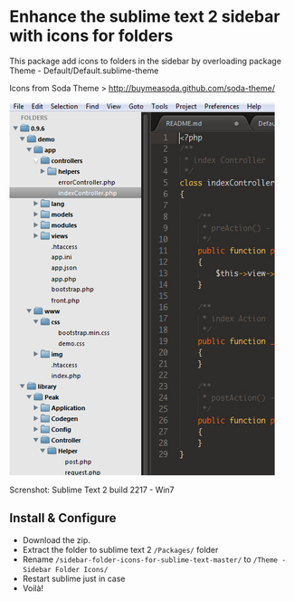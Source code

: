 Enhance the sublime text 2 sidebar with icons for folders
===========================================================

This package add icons to folders in the sidebar by overloading package Theme - Default/Default.sublime-theme

Icons from Soda Theme > http://buymeasoda.github.com/soda-theme/

![Sublime Text 2 Sidebar folder icons](https://github.com/1Franck/sidebar-folder-icons-for-sublime-text/blob/master/screenshot.jpg?raw=true)

Screnshot: Sublime Text 2 build 2217 - Win7


Install & Configure
-----------------------------------------------------------
- Download the zip.
- Extract the folder to sublime text 2 <code>/Packages/</code> folder
- Rename <code>/sidebar-folder-icons-for-sublime-text-master/</code> to <code>/Theme - Sidebar Folder Icons/</code>
- Restart sublime just in case
- Voilà!
 





